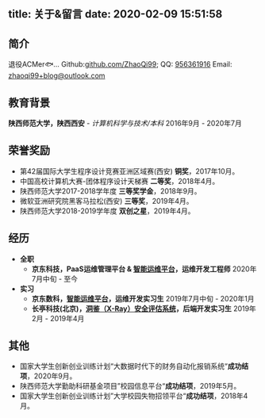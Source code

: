title: 关于&留言
date: 2020-02-09 15:51:58
---
## 简介
退役ACMer🐟...
Github:[github.com/ZhaoQi99](https://github.com/ZhaoQi99); QQ: [956361916](tencent://AddContact/?fromId=45&fromSubId=1&subcmd=all&uin=956361916&website=www.oicqzone.com)
Email: [zhaoqi99+blog@outlook.com](mailto:zhaoqi99+blog@outlook.com)

## 教育背景
**陕西师范大学，陕西西安** - *计算机科学与技术/本科*
2016年9月 - 2020年7月

## 荣誉奖励
* 第42届国际大学生程序设计竞赛亚洲区域赛(西安) **铜奖**，2017年10月。
* 中国高校计算机大赛-团体程序设计天梯赛 **二等奖**，2018年4月。
* 陕西师范大学2017-2018学年度 **三等奖学金**，2018年9月。
* 微软亚洲研究院黑客马拉松(西安) **三等奖**，2019年4月。
* 陕西师范大学2018-2019学年度 **双创之星**，2019年4月。

<!---
## 项目

  * [校园SDK(Python)](https://github.com/snnucs/SNNU-SDK),2018年7月
      为校内各个服务提供一套简洁的`Python`实现，以便能够在此基础上进行[扩展开发](https://github.com/snnucs/SNNU-API)。
  * [校园APP(Android)](https://github.com/snnucs/SNNU-Android),2018年11月
      一款适用于本校的校园生活服务类APP,用于获取校园资讯、查询考试成绩等。
  * [校园通知提醒(Python)](https://github.com/ZhaoQi99/School_Notice),2018年6月
      对校内的通知更新进行邮件、短信和微信提醒
-->

## 经历
* **全职**
	* **京东科技，PaaS运维管理平台 & [智能运维平台](https://aiops-themis.jd.com/)，运维开发工程师**	 		     2020年7月中旬 - 至今
* **实习**
	* **京东数科，[智能运维平台](https://aiops-themis.jd.com/)，运维开发实习生**	 		     2019年7月中旬 - 2020年1月
	* **长亭科技(北京)，[洞鉴（X-Ray）安全评估系统](https://www.chaitin.cn/zh/xray)，后端开发实习生**	  2019年2月 - 2019年4月

## 其他
* 国家大学生创新创业训练计划“大数据时代下的财务自动化报销系统“**成功结项**，2020年9月。
* 陕西师范大学勤助科研基金项目”校园信息平台“**成功结项**，2019年5月。
* 国家大学生创新创业训练计划”大学校园失物招领平台“**成功结项**，2018年4月。

